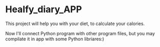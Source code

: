 # Healfy_diary_APP
This project will help you with your diet, to calculate your calories.

Now I'll connect Python program with other program files, but you may compilate it in app with some Python libriares:)
